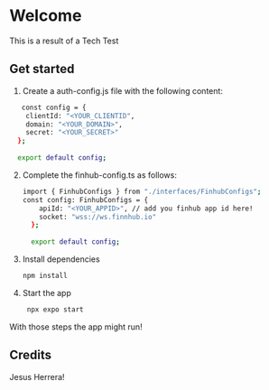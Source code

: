 # Welcome

This is a result of a Tech Test

## Get started
1. Create a auth-config.js file with the following content:
```bash
   const config = {
    clientId: "<YOUR_CLIENTID",
    domain: "<YOUR_DOMAIN>",
    secret: "<YOUR_SECRET>"
  };
  
  export default config;
   ```
2. Complete the finhub-config.ts as follows:
   ```bash
   import { FinhubConfigs } from "./interfaces/FinhubConfigs";
   const config: FinhubConfigs = {
       apiId: "<YOUR_APPID>", // add you finhub app id here!
       socket: "wss://ws.finnhub.io"
     };
     
     export default config;
   ```
3. Install dependencies

   ```bash
   npm install
   ```

4. Start the app

   ```bash
    npx expo start
   ```
   
With those steps the app might run!

## Credits

Jesus Herrera!
